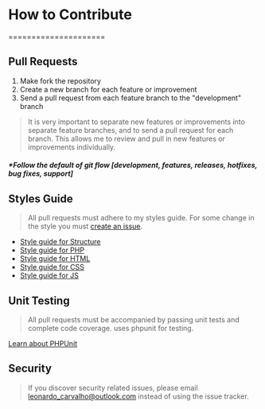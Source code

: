 # How to Contribute
=====================

## Pull Requests

1. Make fork the repository
2. Create a new branch for each feature or improvement
3. Send a pull request from each feature branch to the "development" branch

> It is very important to separate new features or improvements into separate feature branches, and to send a
pull request for each branch. This allows me to review and pull in new features or improvements individually.

##### *Follow the default of git flow [development, features, releases, hotfixes, bug fixes, support]

## Styles Guide

>  All pull requests must adhere to my styles guide. For some change in the style you must 
[create an issue](https://github.com/lleocastro/styles-guide/issues).

- [Style guide for Structure](https://github.com/lleocastro/styles-guide/blob/master/project-structure/README.md)
- [Style guide for PHP](https://github.com/lleocastro/styles-guide/blob/master/php/README.md)
- [Style guide for HTML](https://github.com/lleocastro/styles-guide/blob/master/html/README.md)
- [Style guide for CSS](https://github.com/lleocastro/styles-guide/blob/master/css/README.md)
- [Style guide for JS](https://github.com/lleocastro/styles-guide/blob/master/js/README.md)

## Unit Testing

> All pull requests must be accompanied by passing unit tests and complete code coverage. uses phpunit for testing.

[Learn about PHPUnit](https://github.com/sebastianbergmann/phpunit/)


## Security

> If you discover security related issues, please email leonardo_carvalho@outlook.com instead of using the issue tracker.
